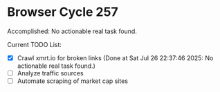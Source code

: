 # Browser Cycle 257

Accomplished: No actionable real task found.

Current TODO List:

- [x] Crawl xmrt.io for broken links  (Done at Sat Jul 26 22:37:46 2025: No actionable real task found.)
- [ ] Analyze traffic sources
- [ ] Automate scraping of market cap sites